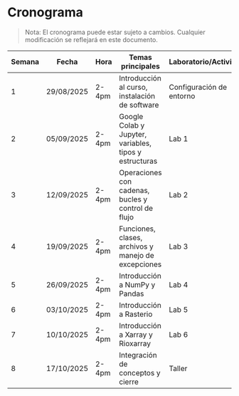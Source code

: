 

# Cronograma

> Nota: El cronograma puede estar sujeto a cambios. Cualquier modificación se reflejará en este documento.

| Semana | Fecha       | Hora     | Temas principales                                      | Laboratorio/Actividad         |
|--------|-------------|----------|--------------------------------------------------------|-------------------------------|
| 1      | 29/08/2025  | 2-4pm    | Introducción al curso, instalación de software         | Configuración de entorno      |
| 2      | 05/09/2025  | 2-4pm    | Google Colab y Jupyter, variables, tipos y estructuras | Lab 1                         |
| 3      | 12/09/2025  | 2-4pm    | Operaciones con cadenas, bucles y control de flujo     | Lab 2                         |
| 4      | 19/09/2025  | 2-4pm    | Funciones, clases, archivos y manejo de excepciones    | Lab 3                         |
| 5      | 26/09/2025  | 2-4pm    | Introducción a NumPy y Pandas                          | Lab 4                         |
| 6      | 03/10/2025  | 2-4pm    | Introducción a Rasterio                                | Lab 5                         |
| 7      | 10/10/2025  | 2-4pm    | Introducción a Xarray y Rioxarray                      | Lab 6                         |
| 8      | 17/10/2025  | 2-4pm    | Integración de conceptos y cierre       | Taller       |
